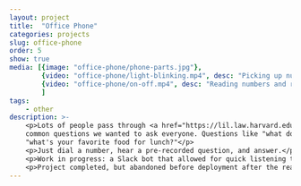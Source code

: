 ```yaml
---
layout: project
title:  "Office Phone"
categories: projects
slug: office-phone
order: 5
show: true
media: [{image: "office-phone/phone-parts.jpg"}, 
        {video: "office-phone/light-blinking.mp4", desc: "Picking up number from rotary dial, switching on LED", type: "video"},
        {video: "office-phone/on-off.mp4", desc: "Reading numbers and recording whether rotary dial is currently being used using LEDs", type: "video"}
        ]
tags: 
    - other
description: >-
    <p>Lots of people pass through <a href="https://lil.law.harvard.edu">LIL</a>. This was a small sketch to record
    common questions we wanted to ask everyone. Questions like "what does your dream library look like?", and 
    "what's your favorite food for lunch?"</p>
    <p>Just dial a number, hear a pre-recorded question, and answer.</p>
    <p>Work in progress: a Slack bot that allowed for quick listening to previously recorded answers.</p>
    <p>Project completed, but abandoned before deployment after the realization that sharing a phone between a lot of people is a health hazard (in 2018).</p>
---
```

